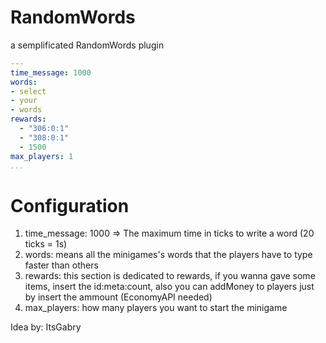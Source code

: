 # RandomWords
a semplificated RandomWords plugin

```yaml
---
time_message: 1000
words:
- select
- your
- words
rewards:
  - "306:0:1"
  - "308:0:1"
  - 1500
max_players: 1
...
```

# Configuration

1) time_message: 1000 => The maximum time in ticks to write a word (20 ticks = 1s)
2) words: means all the minigames's words that the players have to type faster than others
3) rewards: this section is dedicated to rewards, if you wanna gave some items, insert the id:meta:count, also you can addMoney to players just by insert the ammount (EconomyAPI needed)
4) max_players: how many players you want to start the minigame

Idea by: ItsGabry
